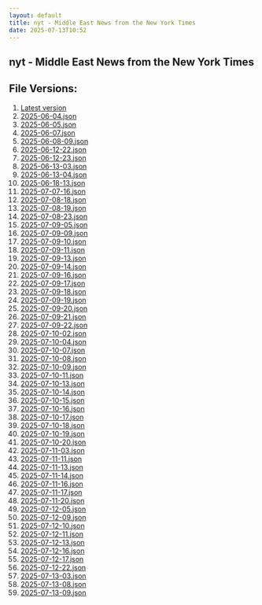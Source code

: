 ```yaml
---
layout: default
title: nyt - Middle East News from the New York Times
date: 2025-07-13T10:52
---
```


## nyt - Middle East News from the New York Times

<div id="data-chart"></div>
<div id="data-table"></div>
<script>
document.addEventListener('DOMContentLoaded', function(){
  document.getElementById('data-table').textContent = 'This source isn't supported for tables yet.';
});
</script>

## File Versions:
1. [Latest version](./latest.json)
2. [2025-06-04.json](./2025-06-04.json)
3. [2025-06-05.json](./2025-06-05.json)
4. [2025-06-07.json](./2025-06-07.json)
5. [2025-06-08-09.json](./2025-06-08-09.json)
6. [2025-06-12-22.json](./2025-06-12-22.json)
7. [2025-06-12-23.json](./2025-06-12-23.json)
8. [2025-06-13-03.json](./2025-06-13-03.json)
9. [2025-06-13-04.json](./2025-06-13-04.json)
10. [2025-06-18-13.json](./2025-06-18-13.json)
11. [2025-07-07-16.json](./2025-07-07-16.json)
12. [2025-07-08-18.json](./2025-07-08-18.json)
13. [2025-07-08-19.json](./2025-07-08-19.json)
14. [2025-07-08-23.json](./2025-07-08-23.json)
15. [2025-07-09-05.json](./2025-07-09-05.json)
16. [2025-07-09-09.json](./2025-07-09-09.json)
17. [2025-07-09-10.json](./2025-07-09-10.json)
18. [2025-07-09-11.json](./2025-07-09-11.json)
19. [2025-07-09-13.json](./2025-07-09-13.json)
20. [2025-07-09-14.json](./2025-07-09-14.json)
21. [2025-07-09-16.json](./2025-07-09-16.json)
22. [2025-07-09-17.json](./2025-07-09-17.json)
23. [2025-07-09-18.json](./2025-07-09-18.json)
24. [2025-07-09-19.json](./2025-07-09-19.json)
25. [2025-07-09-20.json](./2025-07-09-20.json)
26. [2025-07-09-21.json](./2025-07-09-21.json)
27. [2025-07-09-22.json](./2025-07-09-22.json)
28. [2025-07-10-02.json](./2025-07-10-02.json)
29. [2025-07-10-04.json](./2025-07-10-04.json)
30. [2025-07-10-07.json](./2025-07-10-07.json)
31. [2025-07-10-08.json](./2025-07-10-08.json)
32. [2025-07-10-09.json](./2025-07-10-09.json)
33. [2025-07-10-11.json](./2025-07-10-11.json)
34. [2025-07-10-13.json](./2025-07-10-13.json)
35. [2025-07-10-14.json](./2025-07-10-14.json)
36. [2025-07-10-15.json](./2025-07-10-15.json)
37. [2025-07-10-16.json](./2025-07-10-16.json)
38. [2025-07-10-17.json](./2025-07-10-17.json)
39. [2025-07-10-18.json](./2025-07-10-18.json)
40. [2025-07-10-19.json](./2025-07-10-19.json)
41. [2025-07-10-20.json](./2025-07-10-20.json)
42. [2025-07-11-03.json](./2025-07-11-03.json)
43. [2025-07-11-11.json](./2025-07-11-11.json)
44. [2025-07-11-13.json](./2025-07-11-13.json)
45. [2025-07-11-14.json](./2025-07-11-14.json)
46. [2025-07-11-16.json](./2025-07-11-16.json)
47. [2025-07-11-17.json](./2025-07-11-17.json)
48. [2025-07-11-20.json](./2025-07-11-20.json)
49. [2025-07-12-05.json](./2025-07-12-05.json)
50. [2025-07-12-09.json](./2025-07-12-09.json)
51. [2025-07-12-10.json](./2025-07-12-10.json)
52. [2025-07-12-11.json](./2025-07-12-11.json)
53. [2025-07-12-13.json](./2025-07-12-13.json)
54. [2025-07-12-16.json](./2025-07-12-16.json)
55. [2025-07-12-17.json](./2025-07-12-17.json)
56. [2025-07-12-22.json](./2025-07-12-22.json)
57. [2025-07-13-03.json](./2025-07-13-03.json)
58. [2025-07-13-08.json](./2025-07-13-08.json)
59. [2025-07-13-09.json](./2025-07-13-09.json)

